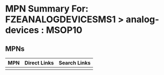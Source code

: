 



# MPN Summary For: FZEANALOGDEVICESMS1 > analog-devices : MSOP10

## MPNs
  

|MPN|Direct Links|Search Links|
| :--- | :--- | :--- |
||||
